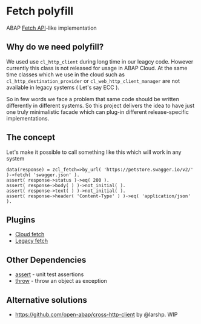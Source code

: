 # Fetch polyfill

ABAP [Fetch API](https://developer.mozilla.org/en-US/docs/Web/API/Fetch_API)-like implementation

## Why do we need polyfill?
We used use `cl_http_client` during long time in our leagcy code. However currently this class is not released for usage in ABAP Cloud. At the same time classes which we use in the cloud such as `cl_http_destination_provider` or `cl_web_http_client_manager` are not available in legacy systems ( Let's say ECC ).

So in few words we face a problem that same code should be written differently in different systems. So this project delivers the idea to have just one truly minimalistic facade which can plug-in different release-specific implementations.

## The concept

Let's make it possible to call something like this which will work in any system
```abap
data(response) = zcl_fetch=>by_url( 'https://petstore.swagger.io/v2/' )->fetch( 'swagger.json' ).
assert( response->status )->eq( 200 ).
assert( response->body( ) )->not_initial( ).
assert( response->text( ) )->not_initial( ).
assert( response->header( 'Content-Type' ) )->eq( 'application/json' ).
```

## Plugins

- [Cloud fetch](https://github.com/abapify/fetch-cloud)
- [Legacy fetch](https://github.com/abapify/fetch-legacy)


## Other Dependencies
- [assert](https://github.com/abapify/assert) - unit test assertions
- [throw](https://github.com/abapify/throw) - throw an object as exception

## Alternative solutions
- https://github.com/open-abap/cross-http-client by @larshp. WIP

